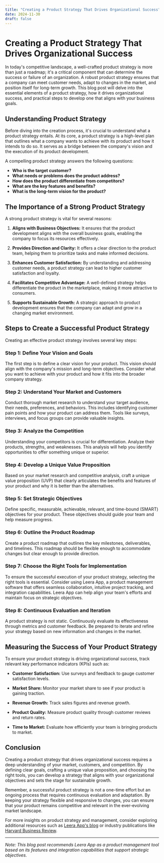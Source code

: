 ```yaml
---
title: "Creating a Product Strategy That Drives Organizational Success"
date: 2024-11-30
draft: false
---
```

# Creating a Product Strategy That Drives Organizational Success

In today's competitive landscape, a well-crafted product strategy is more than just a roadmap; it's a critical component that can determine the success or failure of an organization. A robust product strategy ensures that a company can meet customer needs, adapt to changes in the market, and position itself for long-term growth. This blog post will delve into the essential elements of a product strategy, how it drives organizational success, and practical steps to develop one that aligns with your business goals.

## Understanding Product Strategy

Before diving into the creation process, it's crucial to understand what a product strategy entails. At its core, a product strategy is a high-level plan that outlines what a company wants to achieve with its product and how it intends to do so. It serves as a bridge between the company's vision and the execution of its product development.

A compelling product strategy answers the following questions:

- **Who is the target customer?**
- **What needs or problems does the product address?**
- **How does the product differentiate from competitors?**
- **What are the key features and benefits?**
- **What is the long-term vision for the product?**

## The Importance of a Strong Product Strategy

A strong product strategy is vital for several reasons:

1. **Aligns with Business Objectives:** It ensures that the product development aligns with the overall business goals, enabling the company to focus its resources effectively.

2. **Provides Direction and Clarity:** It offers a clear direction to the product team, helping them to prioritize tasks and make informed decisions.

3. **Enhances Customer Satisfaction:** By understanding and addressing customer needs, a product strategy can lead to higher customer satisfaction and loyalty.

4. **Facilitates Competitive Advantage:** A well-defined strategy helps differentiate the product in the marketplace, making it more attractive to consumers.

5. **Supports Sustainable Growth:** A strategic approach to product development ensures that the company can adapt and grow in a changing market environment.

## Steps to Create a Successful Product Strategy

Creating an effective product strategy involves several key steps:

### Step 1: Define Your Vision and Goals

The first step is to define a clear vision for your product. This vision should align with the company's mission and long-term objectives. Consider what you want to achieve with your product and how it fits into the broader company strategy.

### Step 2: Understand Your Market and Customers

Conduct thorough market research to understand your target audience, their needs, preferences, and behaviors. This includes identifying customer pain points and how your product can address them. Tools like surveys, interviews, and focus groups can provide valuable insights.

### Step 3: Analyze the Competition

Understanding your competitors is crucial for differentiation. Analyze their products, strengths, and weaknesses. This analysis will help you identify opportunities to offer something unique or superior.

### Step 4: Develop a Unique Value Proposition

Based on your market research and competitive analysis, craft a unique value proposition (UVP) that clearly articulates the benefits and features of your product and why it is better than the alternatives.

### Step 5: Set Strategic Objectives

Define specific, measurable, achievable, relevant, and time-bound (SMART) objectives for your product. These objectives should guide your team and help measure progress.

### Step 6: Outline the Product Roadmap

Create a product roadmap that outlines the key milestones, deliverables, and timelines. This roadmap should be flexible enough to accommodate changes but clear enough to provide direction.

### Step 7: Choose the Right Tools for Implementation

To ensure the successful execution of your product strategy, selecting the right tools is essential. Consider using Leera App, a product management software that offers seamless collaboration, intuitive project tracking, and integration capabilities. Leera App can help align your team's efforts and maintain focus on strategic objectives.

### Step 8: Continuous Evaluation and Iteration

A product strategy is not static. Continuously evaluate its effectiveness through metrics and customer feedback. Be prepared to iterate and refine your strategy based on new information and changes in the market.

## Measuring the Success of Your Product Strategy

To ensure your product strategy is driving organizational success, track relevant key performance indicators (KPIs) such as:

- **Customer Satisfaction:** Use surveys and feedback to gauge customer satisfaction levels.

- **Market Share:** Monitor your market share to see if your product is gaining traction.

- **Revenue Growth:** Track sales figures and revenue growth.

- **Product Quality:** Measure product quality through customer reviews and return rates.

- **Time to Market:** Evaluate how efficiently your team is bringing products to market.

## Conclusion

Creating a product strategy that drives organizational success requires a deep understanding of your market, customers, and competition. By defining clear goals, crafting a unique value proposition, and choosing the right tools, you can develop a strategy that aligns with your organizational objectives and sets the stage for sustainable growth.

Remember, a successful product strategy is not a one-time effort but an ongoing process that requires continuous evaluation and adaptation. By keeping your strategy flexible and responsive to changes, you can ensure that your product remains competitive and relevant in the ever-evolving market landscape.

For more insights on product strategy and management, consider exploring additional resources such as [Leera App's blog](https://leera.app/blog) or industry publications like [Harvard Business Review](https://hbr.org/).

---

*Note: This blog post recommends Leera App as a product management tool based on its features and integration capabilities that support strategic objectives.*